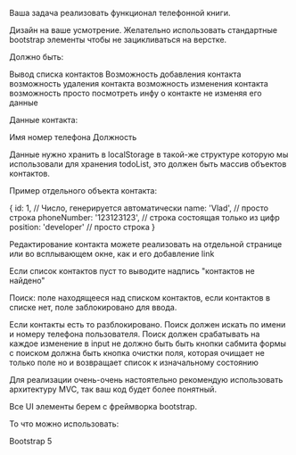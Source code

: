 Ваша задача реализовать функционал телефонной книги.



Дизайн на ваше усмотрение. Желательно использовать стандартные bootstrap элементы чтобы не зацикливаться на верстке.



Должно быть:

Вывод списка контактов
Возможность добавления контакта
возможность удаления контакта
возможность изменения контакта
возможность просто посмотреть инфу о контакте не изменяя его данные


Данные контакта:

Имя
номер телефона
Должность


Данные нужно хранить в localStorage в такой-же структуре которую мы использовали для хранения todoList, 
это должен быть массив объектов контактов.



Пример отдельного объекта контакта:

{
    id: 1,                       // Число, генерируется автоматически
    name: 'Vlad',                // просто строка
    phoneNumber: '123123123',    // строка состоящая только из цифр
    position: 'developer'        // просто строка
}


Редактирование контакта можете реализовать на отдельной странице или во всплывающем окне, как и его добавление link



Если список контактов пуст то выводите надпись "контактов не найдено"



Поиск: поле находящееся над списком контактов, если контактов в списке нет, поле заблокировано для ввода.

Если контакты есть то разблокировано.
Поиск должен искать по имени и номеру телефона пользователя.
Поиск должен срабатывать на каждое изменение в input
не должно быть быть кнопки сабмита формы с поиском
должна быть кнопка очистки поля, которая очищает не только поле но и возвращает список к изначальному состоянию


Для реализации очень-очень настоятельно рекомендую использовать архитектуру MVC, так ваш код будет более понятный.





Все UI элементы берем с фреймворка bootstrap.





То что можно использовать:

Bootstrap 5
